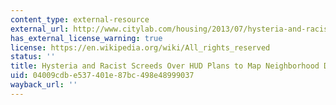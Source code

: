 ```yaml
---
content_type: external-resource
external_url: http://www.citylab.com/housing/2013/07/hysteria-and-racist-screeds-over-hud-plans-map-neighborhood-diversity/6324/#!
has_external_license_warning: true
license: https://en.wikipedia.org/wiki/All_rights_reserved
status: ''
title: Hysteria and Racist Screeds Over HUD Plans to Map Neighborhood Diversity
uid: 04009cdb-e537-401e-87bc-498e48999037
wayback_url: ''
---
```

